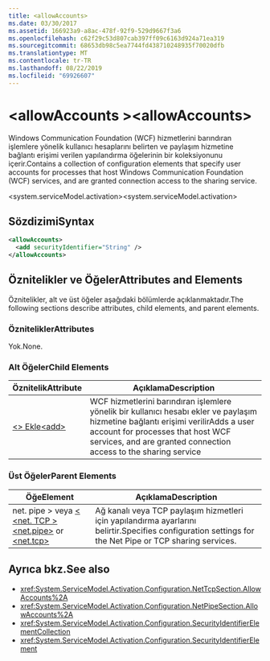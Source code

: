 ```yaml
---
title: <allowAccounts>
ms.date: 03/30/2017
ms.assetid: 166923a9-a8ac-478f-92f9-529d9667f3a6
ms.openlocfilehash: c62f29c53d807cab397ff09c6163d924a71ea319
ms.sourcegitcommit: 68653db98c5ea7744fd438710248935f70020dfb
ms.translationtype: MT
ms.contentlocale: tr-TR
ms.lasthandoff: 08/22/2019
ms.locfileid: "69926607"
---
```

# <a name="allowaccounts"></a><span data-ttu-id="6d6cb-101">\<allowAccounts ></span><span class="sxs-lookup"><span data-stu-id="6d6cb-101">\<allowAccounts></span></span>
<span data-ttu-id="6d6cb-102">Windows Communication Foundation (WCF) hizmetlerini barındıran işlemlere yönelik kullanıcı hesaplarını belirten ve paylaşım hizmetine bağlantı erişimi verilen yapılandırma öğelerinin bir koleksiyonunu içerir.</span><span class="sxs-lookup"><span data-stu-id="6d6cb-102">Contains a collection of configuration elements that specify user accounts for processes that host Windows Communication Foundation (WCF) services, and are granted connection access to the sharing service.</span></span>  
  
 <span data-ttu-id="6d6cb-103">\<system.serviceModel.activation></span><span class="sxs-lookup"><span data-stu-id="6d6cb-103">\<system.serviceModel.activation></span></span>  
  
## <a name="syntax"></a><span data-ttu-id="6d6cb-104">Sözdizimi</span><span class="sxs-lookup"><span data-stu-id="6d6cb-104">Syntax</span></span>  
  
```xml  
<allowAccounts>
  <add securityIdentifier="String" />
</allowAccounts>
```  
  
## <a name="attributes-and-elements"></a><span data-ttu-id="6d6cb-105">Öznitelikler ve Öğeler</span><span class="sxs-lookup"><span data-stu-id="6d6cb-105">Attributes and Elements</span></span>  
 <span data-ttu-id="6d6cb-106">Öznitelikler, alt ve üst öğeler aşağıdaki bölümlerde açıklanmaktadır.</span><span class="sxs-lookup"><span data-stu-id="6d6cb-106">The following sections describe attributes, child elements, and parent elements.</span></span>  
  
### <a name="attributes"></a><span data-ttu-id="6d6cb-107">Öznitelikler</span><span class="sxs-lookup"><span data-stu-id="6d6cb-107">Attributes</span></span>  
 <span data-ttu-id="6d6cb-108">Yok.</span><span class="sxs-lookup"><span data-stu-id="6d6cb-108">None.</span></span>  
  
### <a name="child-elements"></a><span data-ttu-id="6d6cb-109">Alt Öğeler</span><span class="sxs-lookup"><span data-stu-id="6d6cb-109">Child Elements</span></span>  
  
|<span data-ttu-id="6d6cb-110">Öznitelik</span><span class="sxs-lookup"><span data-stu-id="6d6cb-110">Attribute</span></span>|<span data-ttu-id="6d6cb-111">Açıklama</span><span class="sxs-lookup"><span data-stu-id="6d6cb-111">Description</span></span>|  
|---------------|-----------------|  
|[<span data-ttu-id="6d6cb-112">\<> Ekle</span><span class="sxs-lookup"><span data-stu-id="6d6cb-112">\<add></span></span>](add-of-allowaccounts.md)|<span data-ttu-id="6d6cb-113">WCF hizmetlerini barındıran işlemlere yönelik bir kullanıcı hesabı ekler ve paylaşım hizmetine bağlantı erişimi verilir</span><span class="sxs-lookup"><span data-stu-id="6d6cb-113">Adds a user account for processes that host WCF services, and are granted connection access to the sharing service</span></span>|  
  
### <a name="parent-elements"></a><span data-ttu-id="6d6cb-114">Üst Öğeler</span><span class="sxs-lookup"><span data-stu-id="6d6cb-114">Parent Elements</span></span>  
  
|<span data-ttu-id="6d6cb-115">Öğe</span><span class="sxs-lookup"><span data-stu-id="6d6cb-115">Element</span></span>|<span data-ttu-id="6d6cb-116">Açıklama</span><span class="sxs-lookup"><span data-stu-id="6d6cb-116">Description</span></span>|  
|-------------|-----------------|  
|<span data-ttu-id="6d6cb-117">net. pipe > veya [ \<](net-pipe.md) [ \<net. TCP >](net-tcp.md)</span><span class="sxs-lookup"><span data-stu-id="6d6cb-117">[\<net.pipe>](net-pipe.md) or [\<net.tcp>](net-tcp.md)</span></span>|<span data-ttu-id="6d6cb-118">Ağ kanalı veya TCP paylaşım hizmetleri için yapılandırma ayarlarını belirtir.</span><span class="sxs-lookup"><span data-stu-id="6d6cb-118">Specifies configuration settings for the Net Pipe or TCP sharing services.</span></span>|  
  
## <a name="see-also"></a><span data-ttu-id="6d6cb-119">Ayrıca bkz.</span><span class="sxs-lookup"><span data-stu-id="6d6cb-119">See also</span></span>

- <xref:System.ServiceModel.Activation.Configuration.NetTcpSection.AllowAccounts%2A>
- <xref:System.ServiceModel.Activation.Configuration.NetPipeSection.AllowAccounts%2A>
- <xref:System.ServiceModel.Activation.Configuration.SecurityIdentifierElementCollection>
- <xref:System.ServiceModel.Activation.Configuration.SecurityIdentifierElement>
